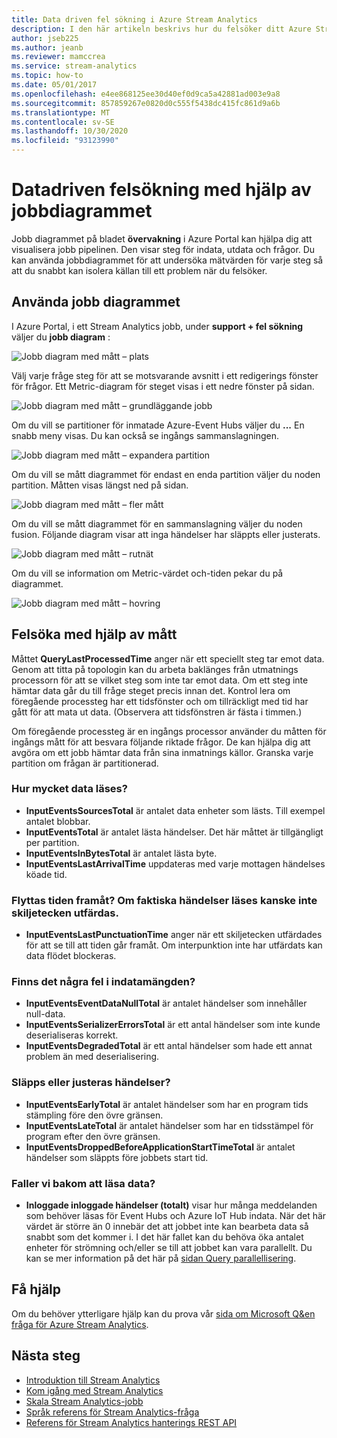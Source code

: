 ```yaml
---
title: Data driven fel sökning i Azure Stream Analytics
description: I den här artikeln beskrivs hur du felsöker ditt Azure Stream Analytics jobb genom att använda jobb diagrammet och måtten i Azure Portal.
author: jseb225
ms.author: jeanb
ms.reviewer: mamccrea
ms.service: stream-analytics
ms.topic: how-to
ms.date: 05/01/2017
ms.openlocfilehash: e4ee868125ee30d40ef0d9ca5a42881ad003e9a8
ms.sourcegitcommit: 857859267e0820d0c555f5438dc415fc861d9a6b
ms.translationtype: MT
ms.contentlocale: sv-SE
ms.lasthandoff: 10/30/2020
ms.locfileid: "93123990"
---
```

# <a name="data-driven-debugging-by-using-the-job-diagram"></a>Datadriven felsökning med hjälp av jobbdiagrammet

Jobb diagrammet på bladet **övervakning** i Azure Portal kan hjälpa dig att visualisera jobb pipelinen. Den visar steg för indata, utdata och frågor. Du kan använda jobbdiagrammet för att undersöka mätvärden för varje steg så att du snabbt kan isolera källan till ett problem när du felsöker.

## <a name="using-the-job-diagram"></a>Använda jobb diagrammet

I Azure Portal, i ett Stream Analytics jobb, under **support + fel sökning** väljer du **jobb diagram** :

![Jobb diagram med mått – plats](./media/stream-analytics-job-diagram-with-metrics/stream-analytics-job-diagram-with-metrics-portal-1.png)

Välj varje fråge steg för att se motsvarande avsnitt i ett redigerings fönster för frågor. Ett Metric-diagram för steget visas i ett nedre fönster på sidan.

![Jobb diagram med mått – grundläggande jobb](./media/stream-analytics-job-diagram-with-metrics/stream-analytics-job-diagram-with-metrics-portal-2.png)

Om du vill se partitioner för inmatade Azure-Event Hubs väljer du **...** En snabb meny visas. Du kan också se ingångs sammanslagningen.

![Jobb diagram med mått – expandera partition](./media/stream-analytics-job-diagram-with-metrics/stream-analytics-job-diagram-with-metrics-portal-3.png)

Om du vill se mått diagrammet för endast en enda partition väljer du noden partition. Måtten visas längst ned på sidan.

![Jobb diagram med mått – fler mått](./media/stream-analytics-job-diagram-with-metrics/stream-analytics-job-diagram-with-metrics-portal-4.png)

Om du vill se mått diagrammet för en sammanslagning väljer du noden fusion. Följande diagram visar att inga händelser har släppts eller justerats.

![Jobb diagram med mått – rutnät](./media/stream-analytics-job-diagram-with-metrics/stream-analytics-job-diagram-with-metrics-portal-5.png)

Om du vill se information om Metric-värdet och-tiden pekar du på diagrammet.

![Jobb diagram med mått – hovring](./media/stream-analytics-job-diagram-with-metrics/stream-analytics-job-diagram-with-metrics-portal-6.png)

## <a name="troubleshoot-by-using-metrics"></a>Felsöka med hjälp av mått

Måttet **QueryLastProcessedTime** anger när ett speciellt steg tar emot data. Genom att titta på topologin kan du arbeta baklänges från utmatnings processorn för att se vilket steg som inte tar emot data. Om ett steg inte hämtar data går du till fråge steget precis innan det. Kontrol lera om föregående processteg har ett tidsfönster och om tillräckligt med tid har gått för att mata ut data. (Observera att tidsfönstren är fästa i timmen.)
 
Om föregående processteg är en ingångs processor använder du måtten för ingångs mått för att besvara följande riktade frågor. De kan hjälpa dig att avgöra om ett jobb hämtar data från sina inmatnings källor. Granska varje partition om frågan är partitionerad.
 
### <a name="how-much-data-is-being-read"></a>Hur mycket data läses?

*   **InputEventsSourcesTotal** är antalet data enheter som lästs. Till exempel antalet blobbar.
*   **InputEventsTotal** är antalet lästa händelser. Det här måttet är tillgängligt per partition.
*   **InputEventsInBytesTotal** är antalet lästa byte.
*   **InputEventsLastArrivalTime** uppdateras med varje mottagen händelses köade tid.
 
### <a name="is-time-moving-forward-if-actual-events-are-read-punctuation-might-not-be-issued"></a>Flyttas tiden framåt? Om faktiska händelser läses kanske inte skiljetecken utfärdas.

*   **InputEventsLastPunctuationTime** anger när ett skiljetecken utfärdades för att se till att tiden går framåt. Om interpunktion inte har utfärdats kan data flödet blockeras.
 
### <a name="are-there-any-errors-in-the-input"></a>Finns det några fel i indatamängden?

*   **InputEventsEventDataNullTotal** är antalet händelser som innehåller null-data.
*   **InputEventsSerializerErrorsTotal** är ett antal händelser som inte kunde deserialiseras korrekt.
*   **InputEventsDegradedTotal** är ett antal händelser som hade ett annat problem än med deserialisering.
 
### <a name="are-events-being-dropped-or-adjusted"></a>Släpps eller justeras händelser?

*   **InputEventsEarlyTotal** är antalet händelser som har en program tids stämpling före den övre gränsen.
*   **InputEventsLateTotal** är antalet händelser som har en tidsstämpel för program efter den övre gränsen.
*   **InputEventsDroppedBeforeApplicationStartTimeTotal** är antalet händelser som släppts före jobbets start tid.
 
### <a name="are-we-falling-behind-in-reading-data"></a>Faller vi bakom att läsa data?

*   **Inloggade inloggade händelser (totalt)** visar hur många meddelanden som behöver läsas för Event Hubs och Azure IoT Hub indata. När det här värdet är större än 0 innebär det att jobbet inte kan bearbeta data så snabbt som det kommer i. I det här fallet kan du behöva öka antalet enheter för strömning och/eller se till att jobbet kan vara parallellt. Du kan se mer information på det här på  [sidan Query parallellisering](./stream-analytics-parallelization.md). 


## <a name="get-help"></a>Få hjälp
Om du behöver ytterligare hjälp kan du prova vår [sida om Microsoft Q&en fråga för Azure Stream Analytics](/answers/topics/azure-stream-analytics.html). 

## <a name="next-steps"></a>Nästa steg
* [Introduktion till Stream Analytics](stream-analytics-introduction.md)
* [Kom igång med Stream Analytics](stream-analytics-real-time-fraud-detection.md)
* [Skala Stream Analytics-jobb](stream-analytics-scale-jobs.md)
* [Språk referens för Stream Analytics-fråga](/stream-analytics-query/stream-analytics-query-language-reference)
* [Referens för Stream Analytics hanterings REST API](/rest/api/streamanalytics/)
